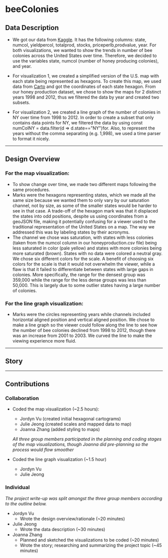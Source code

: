 # beeColonies

## Data Description

* We got our data from [Kaggle](https://www.kaggle.com/datasets/jessicali9530/honey-production?resource=download). It has the following columns: state, numcol, yieldpercol, totalprod, stocks, priceperlb,prodvalue, year. For both visualizations, we wanted to show the trends in number of bee colonies across the United States over time. Therefore, we decided to use the variables state, numcol (number of honey producing colonies), and year.

* For visualization 1, we created a simplified version of the U.S. map with each state being represented as hexagons. To create this map, we used data from [Carto](https://team.carto.com/u/andrew/tables/andrew.us_states_hexgrid/public/map) and got the coordinates of each state hexagon. From our honey production dataset, we chose to show the maps for 2 distinct years 1998 and 2012, thus we filtered the data by year and created two subsets.

* For visualization 2, we created a line graph of the number of colonies in NY over time from 1998 to 2012. In order to create a subset that only contains data points for NY, we filtered the data by using const numColNY = data.filter(d => d.state=="NY")for. Also, to represent the years without the comma separating (e.g. 1,998), we used a time parser to format it nicely.

***

## Design Overview

### For the map visualization: 
- To show change over time, we made two different maps following the same procedures.
- Marks were the hexagons representing states, which we made all the same size because we wanted them to only vary by our saturation channel, not by size, as some of the smaller states would be harder to see in that case. A trade-off of the hexagon mark was that it displaced the states into odd positions, despite us using coordinates from a geoJSON file, making it potentially confusing for a viewer used to the traditional representation of the United States on a map. The way we addressed this was by labeling states by their acronyms.
- The channel we chose was saturation, with states with less colonies (taken from the numcol column in our honeyproduction.csv file) being less saturated in color (pale yellow) and states with more colonies being more saturated (brown). States with no data were colored a neutral gray. We chose six different colors for the scale. A benefit of choosing six colors for the scale is that it would not overwhelm the viewer, while a flaw is that it failed to differentiate between states with large gaps in colonies. More specifically, the range for the densest group was 359,000 while the range for the less dense groups was less than 50,000. This is largely due to some outlier states having a large number of colonies.

### For the line graph visualization:
- Marks were the circles representing years while channels included horizontal aligned position and vertical aligned position. We chose to make a line graph so the viewer could follow along the line to see how the number of bee colonies declined from 1998 to 2012, though there was an increase from 2001 to 2003. We curved the line to make the viewing experience more fluid.

***

## Story

***

## Contributions
### Collaboration
- Coded the map visualization (~2.5 hours):
  - Jordyn Vu (created initial hexagonal cartograms)
  - Julie Jeong (created scales and mapped data to map)
  - Joanna Zhang (added styling to maps)
  
  *All three group members participated in the planning and coding stages of the map visualizations, though Joanna did pre-planning so the process would flow smoother*

- Coded the line graph visualization (~1.5 hour)
  - Jordyn Vu
  - Julie Jeong

### Individual
*The project write-up was split amongst the three group members according to the outline below.*

- Jordyn Vu
  - Wrote the design overview/rationale (~20 minutes)
- Julie Jeong
  - Wrote the data description (~30 minutes)
- Joanna Zhang
  - Planned and sketched the visualizations to be coded (~20 minutes)
  - Wrote the story; researching and summarizing the project topic (~45 minutes)

